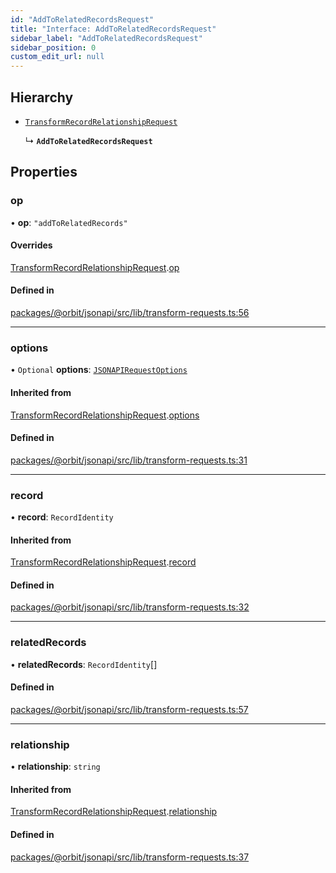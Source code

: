```yaml
---
id: "AddToRelatedRecordsRequest"
title: "Interface: AddToRelatedRecordsRequest"
sidebar_label: "AddToRelatedRecordsRequest"
sidebar_position: 0
custom_edit_url: null
---
```


## Hierarchy

- [`TransformRecordRelationshipRequest`](TransformRecordRelationshipRequest.md)

  ↳ **`AddToRelatedRecordsRequest`**

## Properties

### op

• **op**: ``"addToRelatedRecords"``

#### Overrides

[TransformRecordRelationshipRequest](TransformRecordRelationshipRequest.md).[op](TransformRecordRelationshipRequest.md#op)

#### Defined in

[packages/@orbit/jsonapi/src/lib/transform-requests.ts:56](https://github.com/orbitjs/orbit/blob/6e0cbd41/packages/@orbit/jsonapi/src/lib/transform-requests.ts#L56)

___

### options

• `Optional` **options**: [`JSONAPIRequestOptions`](JSONAPIRequestOptions.md)

#### Inherited from

[TransformRecordRelationshipRequest](TransformRecordRelationshipRequest.md).[options](TransformRecordRelationshipRequest.md#options)

#### Defined in

[packages/@orbit/jsonapi/src/lib/transform-requests.ts:31](https://github.com/orbitjs/orbit/blob/6e0cbd41/packages/@orbit/jsonapi/src/lib/transform-requests.ts#L31)

___

### record

• **record**: `RecordIdentity`

#### Inherited from

[TransformRecordRelationshipRequest](TransformRecordRelationshipRequest.md).[record](TransformRecordRelationshipRequest.md#record)

#### Defined in

[packages/@orbit/jsonapi/src/lib/transform-requests.ts:32](https://github.com/orbitjs/orbit/blob/6e0cbd41/packages/@orbit/jsonapi/src/lib/transform-requests.ts#L32)

___

### relatedRecords

• **relatedRecords**: `RecordIdentity`[]

#### Defined in

[packages/@orbit/jsonapi/src/lib/transform-requests.ts:57](https://github.com/orbitjs/orbit/blob/6e0cbd41/packages/@orbit/jsonapi/src/lib/transform-requests.ts#L57)

___

### relationship

• **relationship**: `string`

#### Inherited from

[TransformRecordRelationshipRequest](TransformRecordRelationshipRequest.md).[relationship](TransformRecordRelationshipRequest.md#relationship)

#### Defined in

[packages/@orbit/jsonapi/src/lib/transform-requests.ts:37](https://github.com/orbitjs/orbit/blob/6e0cbd41/packages/@orbit/jsonapi/src/lib/transform-requests.ts#L37)
